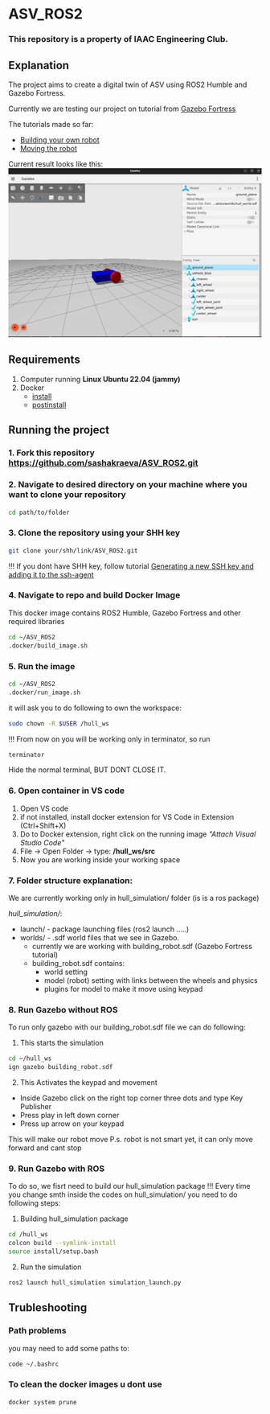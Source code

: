 # ASV_ROS2

### This repository is a property of IAAC Engineering Club.

## Explanation
The project aims to create a digital twin of ASV using ROS2 Humble and Gazebo Fortress.

Currently we are testing our project on tutorial from [Gazebo Fortress](https://gazebosim.org/docs/fortress/tutorials/) 

The tutorials made so far:
- [Building your own robot](https://gazebosim.org/docs/fortress/building_robot/)
- [Moving the robot](https://gazebosim.org/docs/fortress/moving_robot/)

Current result looks like this:
![alt text](/images/image.png)


## Requirements

1. Computer running **Linux Ubuntu 22.04 (jammy)**
2. Docker 
    - [install](https://docs.docker.com/engine/install/ubuntu/) 
    - [postinstall](https://docs.docker.com/engine/install/linux-postinstall/)


## Running the project

### 1. Fork this repository https://github.com/sashakraeva/ASV_ROS2.git

### 2. Navigate to desired directory on your machine where you want to clone your repository

``` bash
cd path/to/folder
```

### 3. Clone the repository using your SHH key 

``` bash
git clone your/shh/link/ASV_ROS2.git
```

!!! If you dont have SHH key, follow tutorial [Generating a new SSH key and adding it to the ssh-agent](https://docs.github.com/en/authentication/connecting-to-github-with-ssh/generating-a-new-ssh-key-and-adding-it-to-the-ssh-agent)

### 4. Navigate to repo and build Docker Image

This docker image contains ROS2 Humble, Gazebo Fortress and other required libraries

``` bash
cd ~/ASV_ROS2
.docker/build_image.sh
```

### 5. Run the image 

``` bash
cd ~/ASV_ROS2
.docker/run_image.sh
```

it will ask you to do following to own the workspace:

``` bash
sudo chown -R $USER /hull_ws
```

!!! From now on you will be working only in terminator, so run

``` bash
terminator
```

Hide the normal terminal, BUT DONT CLOSE IT.


### 6. Open container in VS code

1. Open VS code
2. if not installed, install docker extension for VS Code in Extension (Ctrl+Shift+X)
3. Do to Docker extension, right click on the running image *"Attach Visual Studio Code"*
4. File -> Open Folder -> type: **/hull_ws/src**
5. Now you are working inside your working space

### 7. Folder structure explanation:

We are currently working only in hull_simulation/ folder (is is a ros package)


*hull_simulation/*:

+ launch/ - package launching files (ros2 launch .....)
+ worlds/ - .sdf world files that we see in Gazebo.
    - currently we are working with building_robot.sdf (Gazebo Fortress tutorial)
    - building_robot.sdf contains:
        - world setting
        - model (robot) setting with links between the wheels and physics
        - plugins for model to make it move using keypad

### 8. Run Gazebo without ROS

To run only gazebo with our building_robot.sdf file we can do following:

1. This starts the simulation

``` bash
cd ~/hull_ws
ign gazebo building_robot.sdf
```

2. This Activates the keypad and movement

- Inside Gazebo click on the right top corner three dots and type Key Publisher
- Press play in left down corner
- Press up arrow on your keypad 

This will make our robot move
P.s. robot is not smart yet, it can only move forward and cant stop


### 9. Run Gazebo with ROS

To do so, we fisrt need to build our hull_simulation package
!!! Every time you change smth inside the codes on hull_simulation/ you need to do following steps:

1. Building hull_simulation package

``` bash
cd /hull_ws
colcon build --symlink-install
source install/setup.bash
```

2. Run the simulation

``` bash
ros2 launch hull_simulation simulation_launch.py
```


## Trubleshooting

### Path problems

you may need to add some paths to: 

``` bash
code ~/.bashrc
``` 

### To clean the docker images u dont use

```bash
docker system prune
```







